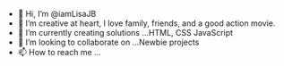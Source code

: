 - 👋 Hi, I’m @iamLisaJB
- 👀 I’m creative at heart, I love family, friends, and a good action movie.
- 🌱 I’m currently creating solutions ...HTML, CSS JavaScript
- 💞️ I’m looking to collaborate on ...Newbie projects
- 📫 How to reach me ...

<!---
RascalCatalinaPope/CatalinaPope is a ✨ special ✨ repository because its `README.md` (this file) appears on your GitHub profile.
You can click the Preview link to take a look at your changes.
--->
